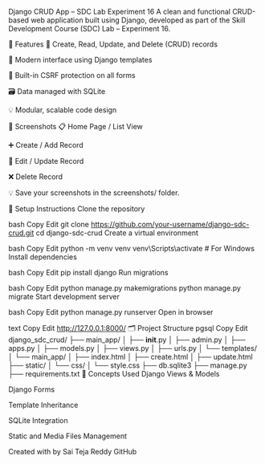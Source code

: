Django CRUD App – SDC Lab Experiment 16
A clean and functional CRUD-based web application built using Django, developed as part of the Skill Development Course (SDC) Lab – Experiment 16.

🌟 Features
🧾 Create, Read, Update, and Delete (CRUD) records

🎨 Modern interface using Django templates

🔐 Built-in CSRF protection on all forms

🗃️ Data managed with SQLite

💡 Modular, scalable code design

📸 Screenshots
📋 Home Page / List View

➕ Create / Add Record

📝 Edit / Update Record

❌ Delete Record

💡 Save your screenshots in the screenshots/ folder.

🚀 Setup Instructions
Clone the repository

bash
Copy
Edit
git clone https://github.com/your-username/django-sdc-crud.git
cd django-sdc-crud
Create a virtual environment

bash
Copy
Edit
python -m venv venv
venv\Scripts\activate  # For Windows
Install dependencies

bash
Copy
Edit
pip install django
Run migrations

bash
Copy
Edit
python manage.py makemigrations
python manage.py migrate
Start development server

bash
Copy
Edit
python manage.py runserver
Open in browser

text
Copy
Edit
http://127.0.0.1:8000/
🗂️ Project Structure
pgsql
Copy
Edit
django_sdc_crud/
├── main_app/
│   ├── __init__.py
│   ├── admin.py
│   ├── apps.py
│   ├── models.py
│   ├── views.py
│   ├── urls.py
│   └── templates/
│       └── main_app/
│           ├── index.html
│           ├── create.html
│           ├── update.html
├── static/
│   └── css/
│       └── style.css
├── db.sqlite3
├── manage.py
├── requirements.txt
🧠 Concepts Used
Django Views & Models

Django Forms

Template Inheritance

SQLite Integration

Static and Media Files Management

Created with  by Sai Teja Reddy
GitHub
